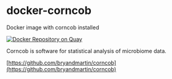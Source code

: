 # docker-corncob
Docker image with corncob installed

[![Docker Repository on Quay](https://quay.io/repository/fhcrc-microbiome/corncob/status "Docker Repository on Quay")](https://quay.io/repository/fhcrc-microbiome/corncob)

Corncob is software for statistical analysis of microbiome data.

[https://github.com/bryandmartin/corncob](https://github.com/bryandmartin/corncob)

